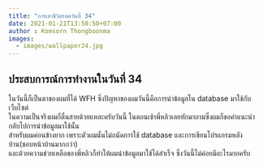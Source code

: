 ```yaml
---
title: "การเอาชีวิตรอดวันที่ 34"
date: 2021-01-21T13:50:50+07:00
author : Komsorn Thongboonma
images: 
  - images/wallpaper24.jpg
---
```


## ประสบการณ์การทำงานในวันที่ 34

ในวันนี้ก็เป็นตาของผมที่ได้ WFH ซึ่งปัญหาของผมวันนี้คือการนำข้อมูลใน database มาใช้กับเว็บไซต์  
ในความเป็นจริงผมก็ตื่นสายด้วยแหละครับวันนี้ ในตอนเช้าพี่หลิวเลยทักมาถามซึ่งผมก็ขอคำแนะนำกลับไปการนำข้อมูลมาใช้นั้น  
สำหรับผมค่อนข้างยาก เพราะตัวผมนั้นไม่ถนัดการใช้ database และการเขียนโปรแกรมหลังบ้าน(ชอบหน้าบ้านมากกว่า)  
และด้วยความช่วยเหลือของพี่หลิวก็ทำให้ผมนำข้อมูลมาใช้ได้สำเร็จ ซึ่งวันนี้ไม่ค่อยมีอะไรมากครับ